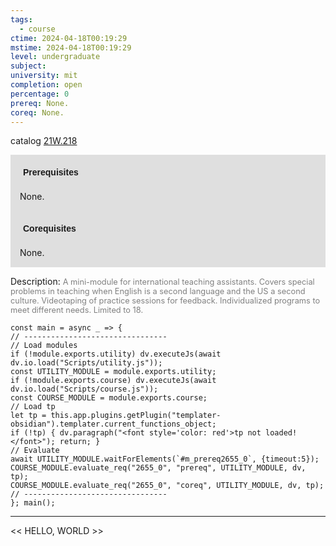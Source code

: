```yaml
---
tags:
  - course
ctime: 2024-04-18T00:19:29
mstime: 2024-04-18T00:19:29
level: undergraduate
subject: 
university: mit
completion: open
percentage: 0
prereq: None.
coreq: None.
---
```


catalog [21W.218](http://student.mit.edu/catalog/m21Wa.html#21W.218)

<span style="display: block; padding: 15px; background-color: rgb(100, 100, 100, 0.2);"><font id="m_prereq2655_0" style="display: block; font-family: Arial, sans-serif; font-weight: bold; padding: 5px">Prerequisites</font><br><span id="prereq2655_0">None.</span></span>
<span style="display: block; padding: 15px; background-color: rgb(100, 100, 100, 0.2);"><font id="m_coreq2655_0" style="display: block; font-family: Arial, sans-serif; font-weight: bold; padding: 5px">Corequisites</font><br><span id="coreq2655_0">None.</span></span>

<font style="">Description:</font>
<font style="color: grey; font-size: 0.8rem;">A mini-module for international teaching assistants. Covers special problems in teaching when English is a second language and the US a second culture. Videotaping of practice sessions for feedback. Individualized programs to meet different needs. Limited to 18.</font>

```dataviewjs
const main = async _ => {
// --------------------------------
// Load modules
if (!module.exports.utility) dv.executeJs(await dv.io.load("Scripts/utility.js"));
const UTILITY_MODULE = module.exports.utility;
if (!module.exports.course) dv.executeJs(await dv.io.load("Scripts/course.js"));
const COURSE_MODULE = module.exports.course;
// Load tp
let tp = this.app.plugins.getPlugin("templater-obsidian").templater.current_functions_object;
if (!tp) { dv.paragraph("<font style='color: red'>tp not loaded!</font>"); return; }
// Evaluate
await UTILITY_MODULE.waitForElements(`#m_prereq2655_0`, {timeout:5});
COURSE_MODULE.evaluate_req("2655_0", "prereq", UTILITY_MODULE, dv, tp);
COURSE_MODULE.evaluate_req("2655_0", "coreq", UTILITY_MODULE, dv, tp);
// --------------------------------
}; main();
```

---

<< HELLO, WORLD >>
